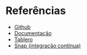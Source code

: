 Referências
====

* [Github](https://github.com/thoughtworks/guia-de-servicos)
* [Documentação](http://guia-de-servicos-frontend.readthedocs.org)
* [Tablero](https://tablero-gds.herokuapp.com/)
* [Snap (integração contínua)](https://snap-ci.com/thoughtworks/guia-de-servicos-frontend)